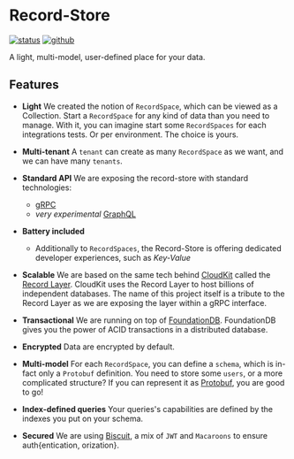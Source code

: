 ---
---

# Record-Store

[![status](https://img.shields.io/badge/status-experimental-red)](https://github.com/PierreZ/record-store)
[![github](https://img.shields.io/github/stars/PierreZ/record-store.svg?style=social)](https://github.com/PierreZ/record-store)

A light, multi-model, user-defined place for your data.

## Features

* **Light** We created the notion of `RecordSpace`, which can be viewed as a Collection. Start a `RecordSpace` for any kind of data than you need to manage. With it, you can imagine start some `RecordSpaces` for each integrations tests. Or per environment. The choice is yours.

* **Multi-tenant** A `tenant` can create as many `RecordSpace` as we want, and we can have many `tenants`.

* **Standard API** We are exposing the record-store with standard technologies:
    * [gRPC](https://grpc.io)
    * *very experimental* [GraphQL](https://graphql.org)

* **Battery included**
    * Additionally to `RecordSpaces`, the Record-Store is offering dedicated developer experiences, such as *Key-Value*

* **Scalable** We are based on the same tech behind [CloudKit](https://www.foundationdb.org/files/record-layer-paper.pdf) called the [Record Layer](https://github.com/foundationdb/fdb-record-layer/). CloudKit uses the Record Layer to host billions of independent databases. The name of this project itself is a tribute to the Record Layer as we are exposing the layer within a gRPC interface.

* **Transactional** We are running on top of [FoundationDB](https://www.foundationdb.org/). FoundationDB gives you the power of ACID transactions in a distributed database.

* **Encrypted** Data are encrypted by default.

* **Multi-model** For each `RecordSpace`, you can define a `schema`, which is in-fact only a `Protobuf` definition. You need to store some `users`, or a more complicated structure? If you can represent it as [Protobuf](https://developers.google.com/protocol-buffers), you are good to go!

* **Index-defined queries** Your queries's capabilities are defined by the indexes you put on your schema.

* **Secured** We are using [Biscuit](https://github.com/CleverCloud/biscuit), a mix of `JWT` and `Macaroons` to ensure auth{entication, orization}.

